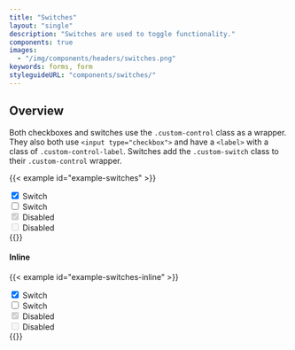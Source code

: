 ```yaml
---
title: "Switches"
layout: "single"
description: "Switches are used to toggle functionality."
components: true
images:
  - "/img/components/headers/switches.png"
keywords: forms, form
styleguideURL: "components/switches/"
---
```


## Overview

Both checkboxes and switches use the `.custom-control` class as a
wrapper. They also both use `<input type="checkbox">` and
have a `<label>` with a class of `.custom-control-label`.
Switches add the `.custom-switch` class to their `.custom-control` wrapper.

{{< example id="example-switches" >}}
<div class="form-group">
  <div class="custom-control custom-switch">
    <input type="checkbox" checked class="custom-control-input" id="exampleSwitch1">
    <label class="custom-control-label" for="exampleSwitch1">Switch</label>
  </div>
  <div class="custom-control custom-switch">
    <input type="checkbox" class="custom-control-input" id="exampleSwitch2">
    <label class="custom-control-label" for="exampleSwitch2">Switch</label>
  </div>
  <div class="custom-control custom-switch">
    <input type="checkbox" disabled checked class="custom-control-input" id="exampleSwitch3">
    <label class="custom-control-label" for="exampleSwitch3">Disabled</label>
  </div>
  <div class="custom-control custom-switch">
    <input type="checkbox" disabled class="custom-control-input" id="exampleSwitch4">
    <label class="custom-control-label" for="exampleSwitch4">Disabled</label>
  </div>
</div>
{{</ example >}}

#### Inline

{{< example id="example-switches-inline" >}}
<div class="form-group">
  <div class="custom-control custom-switch custom-control-inline mr-4">
    <input type="checkbox" checked class="custom-control-input" id="exampleSwitchInline1">
    <label class="custom-control-label" for="exampleSwitchInline1">Switch</label>
  </div>
  <div class="custom-control custom-switch custom-control-inline mr-4">
    <input type="checkbox" class="custom-control-input" id="exampleSwitchInline2">
    <label class="custom-control-label" for="exampleSwitchInline2">Switch</label>
  </div>
  <div class="custom-control custom-switch custom-control-inline mr-4">
    <input type="checkbox" disabled checked class="custom-control-input" id="exampleSwitchInline3">
    <label class="custom-control-label" for="exampleSwitchInline3">Disabled</label>
  </div>
  <div class="custom-control custom-switch custom-control-inline mr-4">
    <input type="checkbox" disabled class="custom-control-input" id="exampleSwitchInline4">
    <label class="custom-control-label" for="exampleSwitchInline4">Disabled</label>
  </div>
</div>
{{</ example >}}
